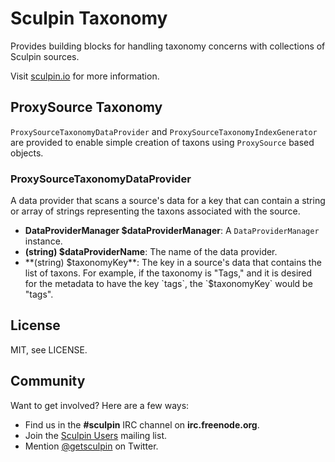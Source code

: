 Sculpin Taxonomy
================

Provides building blocks for handling taxonomy concerns with collections of
Sculpin sources.

Visit [sculpin.io](http://sculpin.io) for more information.


ProxySource Taxonomy
--------------------

`ProxySourceTaxonomyDataProvider` and `ProxySourceTaxonomyIndexGenerator` are
provided to enable simple creation of taxons using `ProxySource` based objects.


### ProxySourceTaxonomyDataProvider

A  data provider that scans a source's data for a key that can contain a string
or array of strings representing the taxons associated with the source.

 * **DataProviderManager $dataProviderManager**:
   A `DataProviderManager` instance.
 * **(string) $dataProviderName**:
   The name of the data provider.
 * **(string) $taxonomyKey**:
   The key in a source's data that contains the list of taxons. For example, if
   the taxonomy is "Tags," and it is desired for the metadata to have the key
   `tags`, the `$taxonomyKey` would be "tags".


License
-------

MIT, see LICENSE.


Community
---------

Want to get involved? Here are a few ways:

* Find us in the **#sculpin** IRC channel on **irc.freenode.org**.
* Join the [Sculpin Users](http://groups.google.com/group/sculpin-users)
  mailing list.
* Mention [@getsculpin](http://twitter.com/getsculpin) on Twitter.
